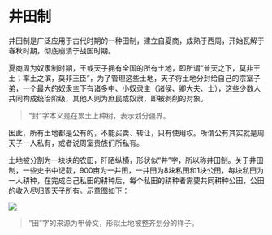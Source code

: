 # 井田制

井田制是广泛应用于古代时期的一种田制，建立自夏商，成熟于西周，开始瓦解于春秋时期，彻底崩溃于战国时期。

夏商周为奴隶制时期，王或天子拥有全国的所有土地，即所谓“普天之下，莫非王土；率土之滨，莫非王臣”，为了管理这些土地，天子将土地分封给自己的宗室子弟，一个最大的奴隶主下有诸多中、小奴隶主（诸侯、卿大夫、士），这些少数人共同构成统治阶级，其他人则为庶民或奴隶，即被剥削的对象。

> “封”字本义是在累土上种树，表示划分疆界。

因此，所有土地都是公有的，不能买卖、转让，只有使用权。所谓公有其实就是周天子一人私有，或者说周室贵族们所私有。

土地被分割为一块块的农田，阡陌纵横，形状似“井”字，所以称井田制。关于井田制，一些史书中记载，900亩为一井田，一井田为8块私田和1块公田，每块私田为一人耕种，在完成自己私田的耕种后，每个私田的耕种者需要共同耕种公田，公田的收入尽归周天子所有。示意图如下：


![](https://xpzheng-book.oss-cn-shenzhen.aliyuncs.com/history/%E4%BA%95%E7%94%B0.gif)

> “田”字的来源为甲骨文，形似土地被整齐划分的样子。
